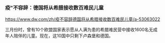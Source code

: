 ### 疫"不容辞：德国将从希腊接收数百难民儿童
https://www.dw.com/zh/疫不容辞德国将从希腊接收数百难民儿童/a-53063022

三月份时，曾有10个欧盟国家表示愿从人满为患的希腊难民营中接收1600名无成年人陪伴的儿童。现在，这10国中只剩下卢森堡和德国。
